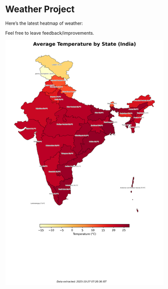 # Weather Project

Here’s the latest heatmap of weather:

Feel free to leave feedback/improvements.

![India Heatmap](docs/assets/india_heatmap.png?v=FECFEE)
